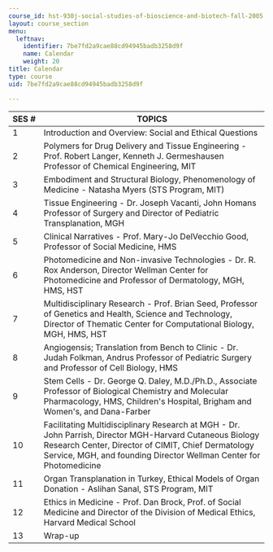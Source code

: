 ```yaml
---
course_id: hst-930j-social-studies-of-bioscience-and-biotech-fall-2005
layout: course_section
menu:
  leftnav:
    identifier: 7be7fd2a9cae88cd94945badb3258d9f
    name: Calendar
    weight: 20
title: Calendar
type: course
uid: 7be7fd2a9cae88cd94945badb3258d9f

---
```


| SES # | TOPICS |
| --- | --- |
| 1 | Introduction and Overview: Social and Ethical Questions |
| 2 | Polymers for Drug Delivery and Tissue Engineering - Prof. Robert Langer, Kenneth J. Germeshausen Professor of Chemical Engineering, MIT |
| 3 | Embodiment and Structural Biology, Phenomenology of Medicine - Natasha Myers (STS Program, MIT) |
| 4 | Tissue Engineering - Dr. Joseph Vacanti, John Homans Professor of Surgery and Director of Pediatric Transplanation, MGH |
| 5 | Clinical Narratives - Prof. Mary-Jo DelVecchio Good, Professor of Social Medicine, HMS |
| 6 | Photomedicine and Non-invasive Technologies - Dr. R. Rox Anderson, Director Wellman Center for Photomedicine and Professor of Dermatology, MGH, HMS, HST |
| 7 | Multidisciplinary Research - Prof. Brian Seed, Professor of Genetics and Health, Science and Technology, Director of Thematic Center for Computational Biology, MGH, HMS, HST |
| 8 | Angiogensis; Translation from Bench to Clinic - Dr. Judah Folkman, Andrus Professor of Pediatric Surgery and Professor of Cell Biology, HMS |
| 9 | Stem Cells - Dr. George Q. Daley, M.D./Ph.D., Associate Professor of Biological Chemistry and Molecular Pharmacology, HMS, Children's Hospital, Brigham and Women's, and Dana-Farber |
| 10 | Facilitating Multidisciplinary Research at MGH - Dr. John Parrish, Director MGH-Harvard Cutaneous Biology Research Center, Director of CIMIT, Chief Dermatology Service, MGH, and founding Director Wellman Center for Photomedicine |
| 11 | Organ Transplanation in Turkey, Ethical Models of Organ Donation - Aslihan Sanal, STS Program, MIT |
| 12 | Ethics in Medicine - Prof. Dan Brock, Prof. of Social Medicine and Director of the Division of Medical Ethics, Harvard Medical School |
| 13 | Wrap-up